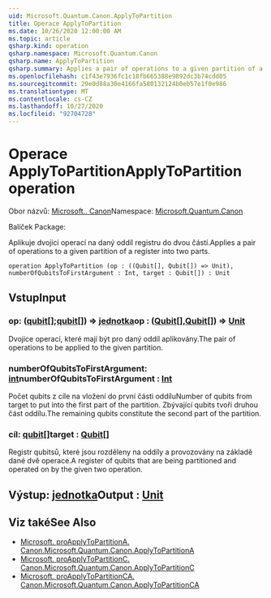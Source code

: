 ```yaml
---
uid: Microsoft.Quantum.Canon.ApplyToPartition
title: Operace ApplyToPartition
ms.date: 10/26/2020 12:00:00 AM
ms.topic: article
qsharp.kind: operation
qsharp.namespace: Microsoft.Quantum.Canon
qsharp.name: ApplyToPartition
qsharp.summary: Applies a pair of operations to a given partition of a register into two parts.
ms.openlocfilehash: c1f43e7936fc1c18fb665388e9892dc3b74cdd05
ms.sourcegitcommit: 29e0d88a30e4166fa580132124b0eb57e1f0e986
ms.translationtype: MT
ms.contentlocale: cs-CZ
ms.lasthandoff: 10/27/2020
ms.locfileid: "92704728"
---
```

# <a name="applytopartition-operation"></a><span data-ttu-id="24ef2-102">Operace ApplyToPartition</span><span class="sxs-lookup"><span data-stu-id="24ef2-102">ApplyToPartition operation</span></span>

<span data-ttu-id="24ef2-103">Obor názvů: [Microsoft.. Canon](xref:Microsoft.Quantum.Canon)</span><span class="sxs-lookup"><span data-stu-id="24ef2-103">Namespace: [Microsoft.Quantum.Canon](xref:Microsoft.Quantum.Canon)</span></span>

<span data-ttu-id="24ef2-104">Balíček [](https://nuget.org/packages/)</span><span class="sxs-lookup"><span data-stu-id="24ef2-104">Package: [](https://nuget.org/packages/)</span></span>


<span data-ttu-id="24ef2-105">Aplikuje dvojici operací na daný oddíl registru do dvou částí.</span><span class="sxs-lookup"><span data-stu-id="24ef2-105">Applies a pair of operations to a given partition of a register into two parts.</span></span>

```qsharp
operation ApplyToPartition (op : ((Qubit[], Qubit[]) => Unit), numberOfQubitsToFirstArgument : Int, target : Qubit[]) : Unit
```


## <a name="input"></a><span data-ttu-id="24ef2-106">Vstup</span><span class="sxs-lookup"><span data-stu-id="24ef2-106">Input</span></span>

### <a name="op--qubitqubit--unit"></a><span data-ttu-id="24ef2-107">op: ([qubit](xref:microsoft.quantum.lang-ref.qubit)[];[qubit](xref:microsoft.quantum.lang-ref.qubit)[]) => [jednotka](xref:microsoft.quantum.lang-ref.unit)</span><span class="sxs-lookup"><span data-stu-id="24ef2-107">op : ([Qubit](xref:microsoft.quantum.lang-ref.qubit)[],[Qubit](xref:microsoft.quantum.lang-ref.qubit)[]) => [Unit](xref:microsoft.quantum.lang-ref.unit)</span></span> 

<span data-ttu-id="24ef2-108">Dvojice operací, které mají být pro daný oddíl aplikovány.</span><span class="sxs-lookup"><span data-stu-id="24ef2-108">The pair of operations to be applied to the given partition.</span></span>


### <a name="numberofqubitstofirstargument--int"></a><span data-ttu-id="24ef2-109">numberOfQubitsToFirstArgument: [int](xref:microsoft.quantum.lang-ref.int)</span><span class="sxs-lookup"><span data-stu-id="24ef2-109">numberOfQubitsToFirstArgument : [Int](xref:microsoft.quantum.lang-ref.int)</span></span>

<span data-ttu-id="24ef2-110">Počet qubits z cíle na vložení do první části oddílu</span><span class="sxs-lookup"><span data-stu-id="24ef2-110">Number of qubits from target to put into the first part of the partition.</span></span>
<span data-ttu-id="24ef2-111">Zbývající qubits tvoří druhou část oddílu.</span><span class="sxs-lookup"><span data-stu-id="24ef2-111">The remaining qubits constitute the second part of the partition.</span></span>


### <a name="target--qubit"></a><span data-ttu-id="24ef2-112">cíl: [qubit](xref:microsoft.quantum.lang-ref.qubit)[]</span><span class="sxs-lookup"><span data-stu-id="24ef2-112">target : [Qubit](xref:microsoft.quantum.lang-ref.qubit)[]</span></span>

<span data-ttu-id="24ef2-113">Registr qubitsů, které jsou rozděleny na oddíly a provozovány na základě dané dvě operace.</span><span class="sxs-lookup"><span data-stu-id="24ef2-113">A register of qubits that are being partitioned and operated on by the given two operation.</span></span>



## <a name="output--unit"></a><span data-ttu-id="24ef2-114">Výstup: [jednotka](xref:microsoft.quantum.lang-ref.unit)</span><span class="sxs-lookup"><span data-stu-id="24ef2-114">Output : [Unit](xref:microsoft.quantum.lang-ref.unit)</span></span>



## <a name="see-also"></a><span data-ttu-id="24ef2-115">Viz také</span><span class="sxs-lookup"><span data-stu-id="24ef2-115">See Also</span></span>

- [<span data-ttu-id="24ef2-116">Microsoft. proApplyToPartitionA. Canon.</span><span class="sxs-lookup"><span data-stu-id="24ef2-116">Microsoft.Quantum.Canon.ApplyToPartitionA</span></span>](xref:Microsoft.Quantum.Canon.ApplyToPartitionA)
- [<span data-ttu-id="24ef2-117">Microsoft. proApplyToPartitionC. Canon.</span><span class="sxs-lookup"><span data-stu-id="24ef2-117">Microsoft.Quantum.Canon.ApplyToPartitionC</span></span>](xref:Microsoft.Quantum.Canon.ApplyToPartitionC)
- [<span data-ttu-id="24ef2-118">Microsoft. proApplyToPartitionCA. Canon.</span><span class="sxs-lookup"><span data-stu-id="24ef2-118">Microsoft.Quantum.Canon.ApplyToPartitionCA</span></span>](xref:Microsoft.Quantum.Canon.ApplyToPartitionCA)
